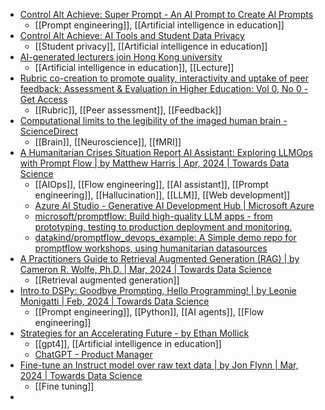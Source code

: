- [Control Alt Achieve: Super Prompt - An AI Prompt to Create AI Prompts](https://www.controlaltachieve.com/2024/04/super-prompt-ai-prompt-to-create-ai.html?m=1)
	- [[Prompt engineering]], [[Artificial intelligence in education]]
- [Control Alt Achieve: AI Tools and Student Data Privacy](https://www.controlaltachieve.com/2024/03/ai-tools-and-student-data-privacy.html?m=1)
	- [[Student privacy]], [[Artificial intelligence in education]]
- [AI-generated lecturers join Hong Kong university](https://www.timeshighereducation.com/news/ai-generated-lecturers-take-turn-hong-kong-university)
	- [[Artificial intelligence in education]], [[Lecture]]
- [Rubric co-creation to promote quality, interactivity and uptake of peer feedback: Assessment & Evaluation in Higher Education: Vol 0, No 0 - Get Access](https://www.tandfonline.com/doi/full/10.1080/02602938.2024.2333005)
	- [[Rubric]], [[Peer assessment]], [[Feedback]]
- [Computational limits to the legibility of the imaged human brain - ScienceDirect](https://www.sciencedirect.com/science/article/pii/S1053811924000958)
	- [[Brain]], [[Neuroscience]], [[fMRI]]
- [A Humanitarian Crises Situation Report AI Assistant: Exploring LLMOps with Prompt Flow | by Matthew Harris | Apr, 2024 | Towards Data Science](https://towardsdatascience.com/a-humanitarian-crises-situation-report-ai-assistant-exploring-llmops-with-prompt-flow-32968b7a878b)
	- [[AIOps]], [[Flow engineering]], [[AI assistant]], [[Prompt engineering]], [[Hallucination]], [[LLM]], [[Web development]]
	- [Azure AI Studio - Generative AI Development Hub | Microsoft Azure](https://azure.microsoft.com/en-us/products/ai-studio)
	- [microsoft/promptflow: Build high-quality LLM apps - from prototyping, testing to production deployment and monitoring.](https://github.com/microsoft/promptflow)
	- [datakind/promptflow_devops_example: A Simple demo repo for promptflow workshops, using humanitarian datasources](https://github.com/datakind/promptflow_devops_example)
- [A Practitioners Guide to Retrieval Augmented Generation (RAG) | by Cameron R. Wolfe, Ph.D. | Mar, 2024 | Towards Data Science](https://towardsdatascience.com/a-practitioners-guide-to-retrieval-augmented-generation-rag-36fd38786a84)
	- [[Retrieval augmented generation]]
- [Intro to DSPy: Goodbye Prompting, Hello Programming! | by Leonie Monigatti | Feb, 2024 | Towards Data Science](https://towardsdatascience.com/intro-to-dspy-goodbye-prompting-hello-programming-4ca1c6ce3eb9)
	- [[Prompt engineering]], [[Python]], [[AI agents]], [[Flow engineering]]
- [Strategies for an Accelerating Future - by Ethan Mollick](https://www.oneusefulthing.org/p/strategies-for-an-accelerating-future)
	- [[gpt4]], [[Artificial intelligence in education]]
	- [ChatGPT - Product Manager](https://chat.openai.com/g/g-1q95uQ81b-product-manager)
- [Fine-tune an Instruct model over raw text data | by Jon Flynn | Mar, 2024 | Towards Data Science](https://towardsdatascience.com/fine-tune-an-instruct-model-over-raw-text-data-6db654e7e2ed)
	- [[Fine tuning]]
-
